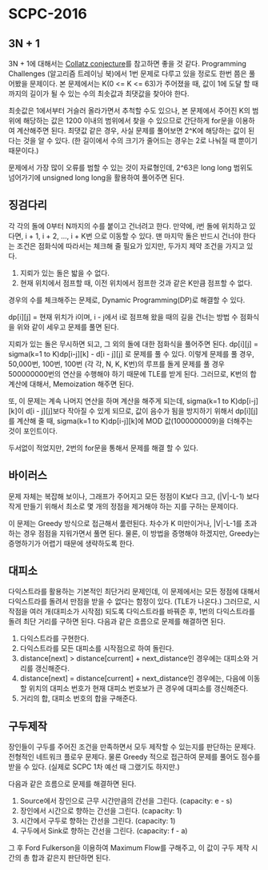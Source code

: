 # SCPC-2016
## 3N + 1
3N + 1에 대해서는 [Collatz conjecture](https://en.wikipedia.org/wiki/Collatz_conjecture)를 참고하면 좋을 것 같다.
Programming Challenges (알고리즘 트레이닝 북)에서 1번 문제로 다루고 있을 정로도 한번 쯤은 풀어봤을 문제이다.
본 문제에서는 K(0 <= K <= 63)가 주어졌을 때, 값이 1에 도달 할 때까지의 길이가 될 수 있는 수의 최솟값과 최댓값을 찾아야 한다.

최솟값은 1에서부터 거슬러 올라가면서 추척할 수도 있으나, 본 문제에서 주어진 K의 범위에 해당하는 값은 1200 이내의 범위에서 찾을 수 있으므로 간단하게 for문을 이용하여 계산해주면 된다.
최댓값 같은 경우, 사실 문제를 풀어보면 2^K에 해당하는 값이 된다는 것을 알 수 있다. (한 길이에서 수의 크기가 줄어드는 경우는 2로 나눠질 때 뿐이기 때문이다.)

문제에서 가장 많이 오류를 범할 수 있는 것이 자료형인데, 2^63은 long long 범위도 넘어가기에 unsigned long long을 활용하여 풀어주면 된다.

## 징검다리
각 각의 돌에 0부터 N까지의 수를 붙이고 건너려고 한다. 만약에, i번 돌에 위치하고 있다면, i + 1, i + 2, ..., i + K번 으로 이동할 수 있다.
맨 마지막 돌은 반드시 건너야 한다는 조건은 점화식에 따라서는 체크해 줄 필요가 있지만, 두가지 제약 조건을 가지고 있다.
1. 지뢰가 있는 돌은 밟을 수 없다.
2. 현재 위치에서 점프할 때, 이전 위치에서 점프한 것과 같은 K만큼 점프할 수 없다.

경우의 수를 체크해주는 문제로, Dynamic Programming(DP)로 해결할 수 있다.

dp[i][j] =  현재 위치가 i이며, i - j에서 i로 점프해 왔을 때의 길을 건너는 방법 수
점화식을 위와 같이 세우고 문제를 풀면 된다.

지뢰가 있는 돌은 무시하면 되고, 그 외의 돌에 대한 점화식을 풀어주면 된다.
dp[i][j] = sigma(k=1 to K)dp[i-j][k] - d[i - j][j] 로 문제를 풀 수 있다.
이렇게 문제를 풀 경우, 50,000번, 100번, 100번 (각 각, N, K, K번)의 루프를 돌게 문제를 풀 경우 500000000번의 연산을 수행해야 하기 때문에 TLE를 받게 된다. 그러므로, K번의 합 계산에 대해서, Memoization 해주면 된다.


또, 이 문제는 계속 나머지 연산을 하며 계산을 해주게 되는데, sigma(k=1 to K)dp[i-j][k]이 d[i - j][j]보다 작아질 수 있게 되므로, 값이 음수가 됨을 방지하기 위해서 dp[i][j]를 계산해 줄 때, sigma(k=1 to K)dp[i-j][k]에 MOD 값(1000000009)을 더해주는 것이 포인트이다.

두서없이 적었지만, 2번의 for문을 통해서 문제를 해결 할 수 있다.

## 바이러스
문제 자체는 복잡해 보이나, 그래프가 주어지고 모든 정점이 K보다 크고, (|V|-L-1) 보다 작게 만들기 위해서 최소로 몇 개의 정점을 제거해야 하는 지를 구하는 문제이다.

이 문제는 Greedy 방식으로 접근해서 풂련된다. 차수가 K 미만이거나, |V|-L-1를 초과하는 경우 점점을 지워가면서 풀면 된다.
물론, 이 방법을 증명해야 하겠지만, Greedy는 증명하기가 어렵기 때문에 생략하도록 한다.

## 대피소
다익스트라를 활용하는 기본적인 최단거리 문제인데, 이 문제에서는 모든 정점에 대해서 다익스트라를 돌려서 만점을 받을 수 없다는 함정이 있다. (TLE가 나온다.)
그러므로, 시작점을 여러 개(대피소가 시작점) 되도록 다익스트라를 바꿔준 후, 1번의 다익스트라를 돌려 최단 거리를 구하면 된다.
다음과 같은 흐름으로 문제를 해결하면 된다.

1. 다익스트라를 구현한다.
2. 다익스트라를 모든 대피소를 시작점으로 하여 돌린다.
3. distance[next] > distance[current] + next_distance인 경우에는 대피소와 거리를 갱신해준다.
4. distance[next] = distance[current] + next_distance인 경우에는, 다음에 이동할 위치의 대피소 번호가 현재 대피소 번호보가 큰 경우에 대피소를 갱신해준다.
5. 거리의 합, 대피소 번호의 합을 구해준다.

## 구두제작
장인들이 구두를 주어진 조건을 만족하면서 모두 제작할 수 있는지를 판단하는 문제다.
전형적인 네트워크 플로우 문제다. 물론 Greedy 적으로 접근하여 문제를 풀어도 점수를 받을 수 있다. (실제로 SCPC 1차 예선 때 그랬기도 하지만.)

다음과 같은 흐름으로 문제를 해결하면 된다.

1. Source에서 장인으로 근무 시간만큼의 간선을 그린다. (capacity: e - s)
2. 장인에서 시간으로 향하는 간선을 그린다. (capacity: 1)
3. 시간에서 구두로 향하는 간선을 그린다. (capacity: 1)
4. 구두에서 Sink로 향하는 간선을 그린다. (capacity: f - a)

그 후 Ford Fulkerson을 이용하여 Maximum Flow를 구해주고, 이 값이 구두 제작 시간의 총 합과 같은지 판단하면 된다.
